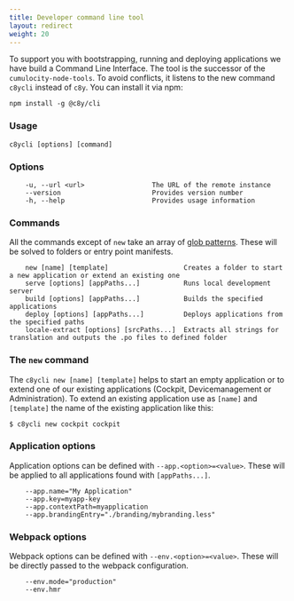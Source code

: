 ```yaml
---
title: Developer command line tool
layout: redirect
weight: 20
---
```


To support you with bootstrapping, running and deploying applications we have build a Command Line Interface. The tool is the successor of the `cumulocity-node-tools`. To avoid conflicts, it listens to the new command `c8ycli` instead of `c8y`. You can install it via npm:

```
npm install -g @c8y/cli
```


### Usage

```
c8ycli [options] [command]
```

### Options

```
    -u, --url <url>                 The URL of the remote instance
    --version                       Provides version number
    -h, --help                      Provides usage information
```

### Commands

All the commands except of ```new``` take an array of [glob patterns](https://en.wikipedia.org/wiki/Glob_(programming)). These will be solved to folders or entry point manifests.

```
    new [name] [template]                   Creates a folder to start a new application or extend an existing one
    serve [options] [appPaths...]           Runs local development server
    build [options] [appPaths...]           Builds the specified applications
    deploy [options] [appPaths...]          Deploys applications from the specified paths
    locale-extract [options] [srcPaths...]  Extracts all strings for translation and outputs the .po files to defined folder
```

### The `new` command
The `c8ycli new [name] [template]` helps to start an empty application or to extend one of our existing applications (Cockpit, Devicemanagement or Administration). To extend an existing application use as `[name]` and `[template]` the name of the existing application like this:
```
$ c8ycli new cockpit cockpit
```

### Application options

Application options can be defined with ```--app.<option>=<value>```. These will be applied to all applications found with ```[appPaths...]```.

```
    --app.name="My Application"
    --app.key=myapp-key
    --app.contextPath=myapplication
    --app.brandingEntry="./branding/mybranding.less"
```

### Webpack options

Webpack options can be defined with ```--env.<option>=<value>```. These will be directly passed to the webpack configuration.

```
    --env.mode="production"
    --env.hmr
```


